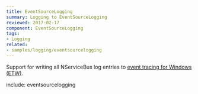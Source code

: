 ```yaml
---
title: EventSourceLogging
summary: Logging to EventSourceLogging
reviewed: 2017-02-17
component: EventSourceLogging
tags:
- Logging
related:
- samples/logging/eventsourcelogging
---
```


Support for writing all NServiceBus log entries to [event tracing for Windows (ETW)](https://blogs.msdn.microsoft.com/vancem/2012/08/13/windows-high-speed-logging-etw-in-c-net-using-system-diagnostics-tracing-eventsource/).


include: eventsourcelogging

